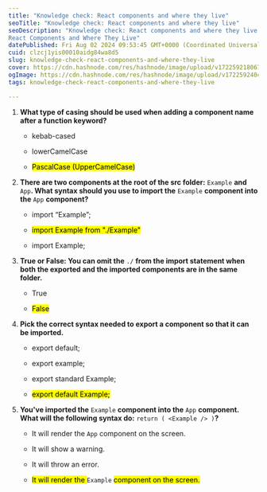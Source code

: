 ```yaml
---
title: "Knowledge check: React components and where they live"
seoTitle: "Knowledge check: React components and where they live"
seoDescription: "Knowledge check: React components and where they live
React Components and Where They Live"
datePublished: Fri Aug 02 2024 09:53:45 GMT+0000 (Coordinated Universal Time)
cuid: clzcj1yis00010aidg84wa8d5
slug: knowledge-check-react-components-and-where-they-live
cover: https://cdn.hashnode.com/res/hashnode/image/upload/v1722592180672/ddc13386-538e-42c5-9516-eceef3f8cdbd.png
ogImage: https://cdn.hashnode.com/res/hashnode/image/upload/v1722592404129/acc6574c-adf1-48ab-8c87-014b1f674161.png
tags: knowledge-check-react-components-and-where-they-live

---
```


1. **What type of casing should be used when adding a component name after a function keyword?**
    
    * kebab-cased
        
    * lowerCamelCase
        
    * <mark>PascalCase (UpperCamelCase)</mark>
        
2. **There are two components at the root of the src folder:** `Example` **and** `App`**. What syntax should you use to import the** `Example` **component into the** `App` **component?**
    
    * import “Example”;
        
    * <mark>import Example from "./Example"</mark>
        
    * import Example;
        
3. **True or False: You can omit the** `./` **from the import statement when both the exported and the imported components are in the same folder.**
    
    * True
        
    * <mark>False</mark>
        
4. **Pick the correct syntax needed to export a component so that it can be imported.**
    
    * export default;
        
    * export example;
        
    * export standard Example;
        
    * <mark>export default Example;</mark>
        
5. **You've imported the** `Example` **component into the** `App` **component. What will the following syntax do:** `return ( <Example /> )`**?**
    
    * It will render the `App` component on the screen.
        
    * It will show a warning.
        
    * It will throw an error.
        
    * <mark>It will render the </mark> `Example` <mark> component on the screen.</mark>